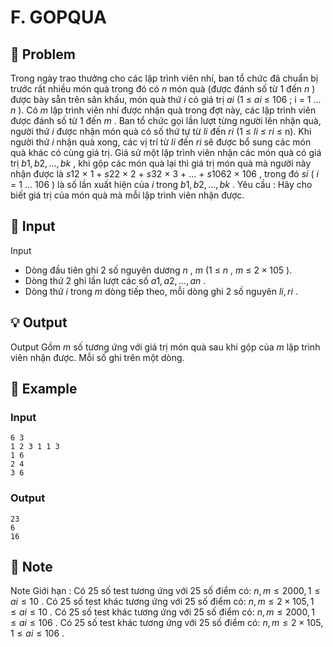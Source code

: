 # F. GOPQUA

## 📖 Problem

Trong ngày trao thưởng cho các lập trình viên nhí, ban tổ chức đã chuẩn bị trước rất nhiều món quà trong đó có
$n$
món quà (được đánh số từ 1 đến
$n$
) được bày sẵn trên sân khấu, món quà thứ
$i$
có giá trị
$ai$
(1 ≤
$ai$
≤
$106$
; i = 1 ...
$n$
).
Có
$m$
lập trình viên nhí được nhận quà trong đợt này, các lập trình viên được đánh số từ 1 đến
$m$
. Ban tổ chức gọi lần lượt từng người lên nhận quà, người thứ
$i$
được nhận món quà có số thứ tự từ
$li$
đến
$ri$
(1 ≤
$li$
≤
$ri$
≤ n). Khi người thứ
$i$
nhận quà xong, các vị trí từ
$li$
đến
$ri$
sẽ được bổ sung các món quà khác có cùng giá trị.
Giả sử một lập trình viên nhận các món quà có giá trị
$b1,b2, ...,bk$
, khi gộp các món quà lại thì giá trị món quà mà người này nhận được là
$s12$
× 1 +
$s22$
× 2 +
$s32$
× 3 + ... +
$s1062$
×
$106$
, trong đó
$si$
(
$i$
= 1 ...
$106$
) là số lần xuất hiện của
$i$
trong
$b1,b2, ...,bk$
.
Yêu cầu
: Hãy cho biết giá trị của món quà mà mỗi lập trình viên nhận được.


## 🧩 Input

Input
+ Dòng đầu tiên ghi 2 số nguyên dương
$n$
,
$m$
(1 ≤
$n$
,
$m$
≤
$2×105$
).
+ Dòng thứ 2 ghi lần lượt các số
$a1,a2, ...,an$
.
+ Dòng thứ
$i$
trong
$m$
dòng tiếp theo, mỗi dòng ghi 2 số nguyên
$li,ri$
.


## 💡 Output

Output
Gồm
$m$
số tương ứng với giá trị món quà sau khi gộp của
$m$
lập trình viên nhận được. Mỗi số ghi trên một dòng.


## 🧠 Example

### Input

```text
6 3
1 2 3 1 1 3
1 6
2 4
3 6
```

### Output

```text
23
6
16
```



## 📝 Note

Note
Giới hạn
:
Có
$25%$
số test tương ứng với
$25%$
số điểm có:
$n,m≤2000, 1≤ai≤10$
.
Có
$25%$
số test khác tương ứng với
$25%$
số điểm có:
$n,m≤2×105, 1≤ai≤10$
.
Có
$25%$
số test khác tương ứng với
$25%$
số điểm có:
$n,m≤2000, 1≤ai≤106$
.
Có
$25%$
số test khác tương ứng với
$25%$
số điểm có:
$n,m≤2×105, 1≤ai≤106$
.

